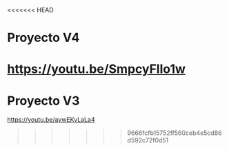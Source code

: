 <<<<<<< HEAD
# Proyecto V4 
https://youtu.be/SmpcyFllo1w
=======
# Proyecto V3 
https://youtu.be/aywEKvLaLa4
>>>>>>> 9666fcfb15752ff560ceb4e5cd86d592c72f0d51
